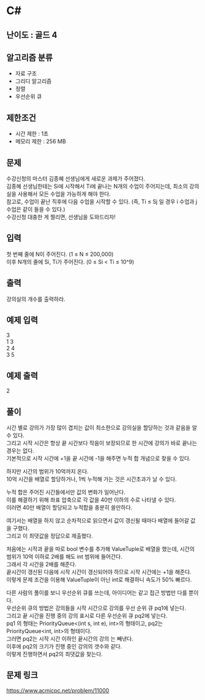 # C#

## 난이도 : 골드 4

## 알고리즘 분류
  - 자료 구조
  - 그리디 알고리즘
  - 정렬
  - 우선순위 큐

## 제한조건
  - 시간 제한 : 1초
  - 메모리 제한 : 256 MB

## 문제
수강신청의 마스터 김종혜 선생님에게 새로운 과제가 주어졌다.<br/>
김종혜 선생님한테는 Si에 시작해서 Ti에 끝나는 N개의 수업이 주어지는데, 최소의 강의실을 사용해서 모든 수업을 가능하게 해야 한다.<br/>
참고로, 수업이 끝난 직후에 다음 수업을 시작할 수 있다. (즉, Ti ≤ Sj 일 경우 i 수업과 j 수업은 같이 들을 수 있다.)<br/>
수강신청 대충한 게 찔리면, 선생님을 도와드리자!<br/>


## 입력
첫 번째 줄에 N이 주어진다. (1 ≤ N ≤ 200,000)<br/>
이후 N개의 줄에 Si, Ti가 주어진다. (0 ≤ Si < Ti ≤ 10^9)<br/>


## 출력
강의실의 개수를 출력하라.<br/>


## 예제 입력
3<br/>
1 3<br/>
2 4<br/>
3 5<br/>


## 예제 출력
2<br/>


## 풀이
시간 별로 강의가 가장 많이 겹치는 값이 최소한으로 강의실을 할당하는 것과 같음을 알 수 있다.<br/>
그리고 시작 시간은 항상 끝 시간보다 작음이 보장되므로 한 시간에 강의가 바로 끝나는 경우는 없다.<br/>
기본적으로 시작 시간에 +1을 끝 시간에 -1을 해주면 누적 합 개념으로 찾을 수 있다.<br/>


하지만 시간의 범위가 10억까지 온다.<br/>
10억 시간을 배열로 할당하거나, 1씩 누적해 가는 것은 시간초과가 날 수 있다.<br/>


누적 합은 주어진 시간들에서만 값의 변화가 일어난다.<br/>
이를 해결하기 위해 좌표 압축으로 각 값을 40만 이하의 수로 나타낼 수 있다.<br/>
이러면 40만 배열이 할당되고 누적합을 충분히 쓸만하다.<br/>


여기서는 배열을 하지 않고 순차적으로 읽으면서 값이 갱신될 때마다 배열에 들어갈 값을 구했다.<br/>
그리고 이 최댓값을 정답으로 제출했다.<br/>


처음에는 시작과 끝을 따로 bool 변수를 추가해 ValueTuple로 배열을 했는데, 시간의 범위가 10억 이하로 2배를 해도 int 범위에 들어간다.<br/>
그래서 각 시간을 2배를 해준다.<br/>
끝시간이 갱신된 다음에 시작 시간이 갱신되어야 하므로 시작 시간에는 +1을 해준다.<br/>
이렇게 문제 조건을 이용해 ValueTuple이 아닌 int로 해결하니 속도가 50% 빠르다.<br/>


다른 사람의 풀이를 보니 우선순위 큐를 쓰는데, 아이디어는 같고 접근 방법만 다를 뿐이다.<br/>
우선순위 큐의 방법은 강의들을 시작 시간으로 강의를 우선 순위 큐 pq1에 넣는다.<br/>
그리고 끝 시간을 진행 중의 강의 표시로 다른 우선순위 큐 pq2에 넣는다.<br/>
pq1 의 형태는 PriorityQueue<(int s, int e), int>의 형태이고, pq2는 PriorityQueue<int, int>의 형태이다.<br/>
그러면 pq2는 시작 시간 이하인 끝시간의 강의 는 빼낸다.<br/>
이후에 pq2의 크기가 진행 중인 강의의 갯수와 같다.<br/>
이렇게 진행하면서 pq2의 최댓값을 찾는다.<br/>


## 문제 링크
https://www.acmicpc.net/problem/11000